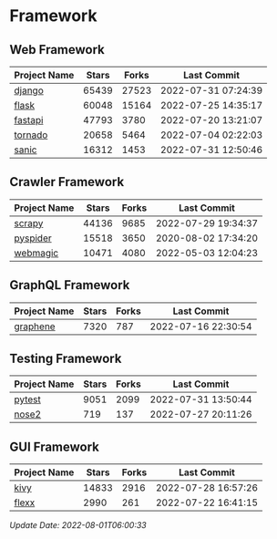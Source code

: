 # Framework

## Web Framework
| Project Name | Stars | Forks | Last Commit |
| ------------ | ----- | ----- | ----------- |
| [django](https://github.com/django/django) | 65439 | 27523 | 2022-07-31 07:24:39 |
| [flask](https://github.com/pallets/flask) | 60048 | 15164 | 2022-07-25 14:35:17 |
| [fastapi](https://github.com/tiangolo/fastapi) | 47793 | 3780 | 2022-07-20 13:21:07 |
| [tornado](https://github.com/tornadoweb/tornado) | 20658 | 5464 | 2022-07-04 02:22:03 |
| [sanic](https://github.com/sanic-org/sanic) | 16312 | 1453 | 2022-07-31 12:50:46 |

## Crawler Framework
| Project Name | Stars | Forks | Last Commit |
| ------------ | ----- | ----- | ----------- |
| [scrapy](https://github.com/scrapy/scrapy) | 44136 | 9685 | 2022-07-29 19:34:37 |
| [pyspider](https://github.com/binux/pyspider) | 15518 | 3650 | 2020-08-02 17:34:20 |
| [webmagic](https://github.com/code4craft/webmagic) | 10471 | 4080 | 2022-05-03 12:04:23 |

## GraphQL Framework
| Project Name | Stars | Forks | Last Commit |
| ------------ | ----- | ----- | ----------- |
| [graphene](https://github.com/graphql-python/graphene) | 7320 | 787 | 2022-07-16 22:30:54 |

## Testing Framework
| Project Name | Stars | Forks | Last Commit |
| ------------ | ----- | ----- | ----------- |
| [pytest](https://github.com/pytest-dev/pytest) | 9051 | 2099 | 2022-07-31 13:50:44 |
| [nose2](https://github.com/nose-devs/nose2) | 719 | 137 | 2022-07-27 20:11:26 |

## GUI Framework
| Project Name | Stars | Forks | Last Commit |
| ------------ | ----- | ----- | ----------- |
| [kivy](https://github.com/kivy/kivy) | 14833 | 2916 | 2022-07-28 16:57:26 |
| [flexx](https://github.com/flexxui/flexx) | 2990 | 261 | 2022-07-22 16:41:15 |

*Update Date: 2022-08-01T06:00:33*